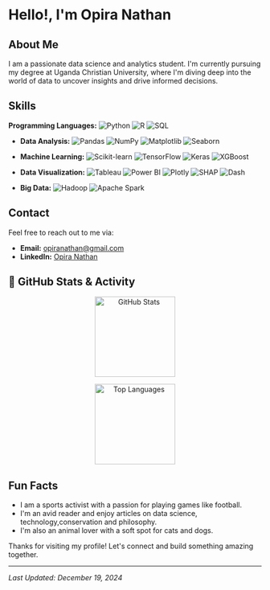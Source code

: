 # Hello!, I'm Opira Nathan

## About Me
I am a passionate data science and analytics student. I'm currently pursuing my degree at Uganda Christian University, where I'm diving deep into the world of data to uncover insights and drive informed decisions.

## Skills
 **Programming Languages:**
  ![Python](https://img.shields.io/badge/Python-3776AB?style=for-the-badge&logo=python&logoColor=white)
  ![R](https://img.shields.io/badge/R-276DC3?style=for-the-badge&logo=r&logoColor=white)
  ![SQL](https://img.shields.io/badge/SQL-4479A1?style=for-the-badge&logo=sql&logoColor=white)

- **Data Analysis:**
  ![Pandas](https://img.shields.io/badge/Pandas-150458?style=for-the-badge&logo=pandas&logoColor=white)
  ![NumPy](https://img.shields.io/badge/NumPy-013243?style=for-the-badge&logo=numpy&logoColor=white)
  ![Matplotlib](https://img.shields.io/badge/Matplotlib-3776AB?style=for-the-badge&logo=matplotlib&logoColor=white)
  ![Seaborn](https://img.shields.io/badge/Seaborn-3776AB?style=for-the-badge&logo=seaborn&logoColor=white)

- **Machine Learning:**
  ![Scikit-learn](https://img.shields.io/badge/Scikit--learn-F7931E?style=for-the-badge&logo=scikit-learn&logoColor=white)
  ![TensorFlow](https://img.shields.io/badge/TensorFlow-FF6F00?style=for-the-badge&logo=tensorflow&logoColor=white)
  ![Keras](https://img.shields.io/badge/Keras-D00000?style=for-the-badge&logo=keras&logoColor=white)
  ![XGBoost](https://img.shields.io/badge/XGBoost-017C74?style=for-the-badge&logo=xgboost&logoColor=white)

- **Data Visualization:**
  ![Tableau](https://img.shields.io/badge/Tableau-E97627?style=for-the-badge&logo=tableau&logoColor=white)
  ![Power BI](https://img.shields.io/badge/PowerBI-F2C811?style=for-the-badge&logo=powerbi&logoColor=black)
  ![Plotly](https://img.shields.io/badge/Plotly-3F4F75?style=for-the-badge&logo=plotly&logoColor=white)
  ![SHAP](https://img.shields.io/badge/SHAP-2a64a8?style=for-the-badge&logo=python&logoColor=white)
  ![Dash](https://img.shields.io/badge/Dash-0F80C1?style=for-the-badge&logo=dash&logoColor=white)

- **Big Data:**
  ![Hadoop](https://img.shields.io/badge/Hadoop-66CCFF?style=for-the-badge&logo=apachehadoop&logoColor=white)
  ![Apache Spark](https://img.shields.io/badge/Apache_Spark-E25A1C?style=for-the-badge&logo=apachespark&logoColor=white)


## Contact
Feel free to reach out to me via:
- **Email:** [opiranathan@gmail.com](mailto:opiranathan@gmail.com)
- **LinkedIn:** [Opira Nathan](www.linkedin.com/in/opira-nathan-35b471328)


## 🚀 GitHub Stats & Activity

<p align="center">
  <img src="https://github-readme-stats.vercel.app/api?username=NathanOpira&show_icons=true&count_private=true&theme=radical&hide_title=true&hide_border=true" alt="GitHub Stats" height="160" />
</p>

<p align="center">
  <img src="https://github-readme-stats.vercel.app/api/top-langs/?username=NathanOpira&layout=compact&langs_count=8&theme=radical&hide_border=true" alt="Top Languages" height="160"/>
</p>



## Fun Facts
- I am a sports activist with a passion for playing games like football.
- I'm an avid reader and enjoy articles on data science, technology,conservation and philosophy.
- I'm also an animal lover with a soft spot for cats and dogs.

Thanks for visiting my profile! Let's connect and build something amazing together.

---

*Last Updated: December 19, 2024*

